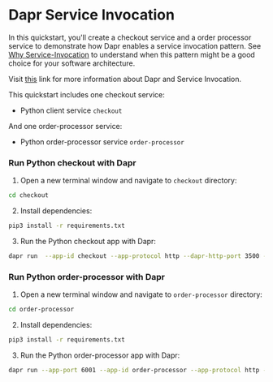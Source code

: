 # Dapr Service Invocation

In this quickstart, you'll create a checkout service and a order processor service to demonstrate how Dapr enables a service invocation pattern. See [Why Service-Invocation](#why-service-invocation) to understand when this pattern might be a good choice for your software architecture.

Visit [this](https://docs.dapr.io/developing-applications/building-blocks/service-invocation/) link for more information about Dapr and Service Invocation.

This quickstart includes one checkout service:

- Python client service `checkout` 

And one order-processor service: 
 
- Python order-processor service `order-processor`

### Run Python checkout with Dapr

1. Open a new terminal window and navigate to `checkout` directory: 

```bash
cd checkout
```

2. Install dependencies: 

<!-- STEP
name: Install Python dependencies
working_dir: ./checkout
-->

```bash
pip3 install -r requirements.txt 
```

3. Run the Python checkout app with Dapr: 
    
```bash
dapr run  --app-id checkout --app-protocol http --dapr-http-port 3500 -- python3 app.py
```

<!-- END_STEP -->
### Run Python order-processor with Dapr

1. Open a new terminal window and navigate to `order-processor` directory: 

```bash
cd order-processor
```

2. Install dependencies: 

<!-- STEP
name: Install Python dependencies
working_dir: ./order-processor
-->

```bash
pip3 install -r requirements.txt 
```

3. Run the Python order-processor app with Dapr: 

```bash
dapr run --app-port 6001 --app-id order-processor --app-protocol http --dapr-http-port 3501 -- python3 app.py
```

<!-- END_STEP -->
